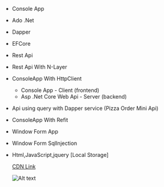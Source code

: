 - Console App 
- Ado .Net
- Dapper
- EFCore
- Rest Api
- Rest Api With N-Layer
- ConsoleApp With HttpClient
	- Console App - Client (frontend)
	- Asp .Net Core Web Api - Server (backend)
- Api using query with Dapper service (Pizza Order Mini Api)
- ConsoleApp With Refit
- Window Form App
- Window Form SqlInjection
- Html,JavaScript,jquery [Local Storage]
  
  [CDN Link](https://cdnjs.com/libraries/jquery)

  ![Alt text](https://www.hostinger.co.uk/tutorials/wp-content/uploads/sites/2/2019/01/how-does-a-CDN-work-1.png)